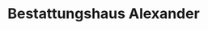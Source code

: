 ---
title: "Bestattungshaus Alexander"
url: /bad-rappenau/bestattungshaus-alexander/
shop: Bestattungen
---